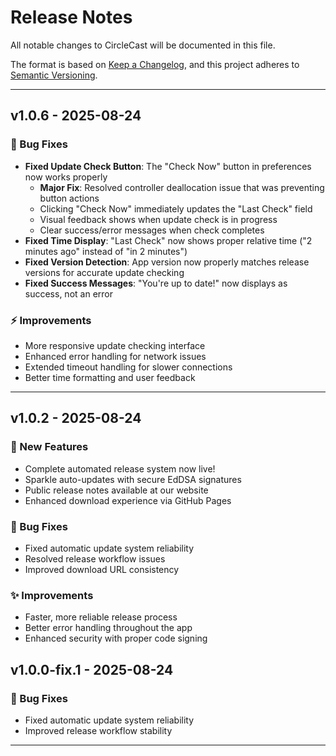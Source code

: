 # Release Notes

All notable changes to CircleCast will be documented in this file.

The format is based on [Keep a Changelog](https://keepachangelog.com/en/1.0.0/),
and this project adheres to [Semantic Versioning](https://semver.org/spec/v2.0.0.html).

---

## v1.0.6 - 2025-08-24

### 🐛 Bug Fixes
- **Fixed Update Check Button**: The "Check Now" button in preferences now works properly
  - **Major Fix**: Resolved controller deallocation issue that was preventing button actions
  - Clicking "Check Now" immediately updates the "Last Check" field  
  - Visual feedback shows when update check is in progress
  - Clear success/error messages when check completes
- **Fixed Time Display**: "Last Check" now shows proper relative time ("2 minutes ago" instead of "in 2 minutes")
- **Fixed Version Detection**: App version now properly matches release versions for accurate update checking
- **Fixed Success Messages**: "You're up to date!" now displays as success, not an error

### ⚡ Improvements
- More responsive update checking interface
- Enhanced error handling for network issues
- Extended timeout handling for slower connections
- Better time formatting and user feedback

---

## v1.0.2 - 2025-08-24

### 🚀 New Features
- Complete automated release system now live!
- Sparkle auto-updates with secure EdDSA signatures  
- Public release notes available at our website
- Enhanced download experience via GitHub Pages

### 🐛 Bug Fixes  
- Fixed automatic update system reliability
- Resolved release workflow issues
- Improved download URL consistency

### ✨ Improvements
- Faster, more reliable release process
- Better error handling throughout the app
- Enhanced security with proper code signing

## v1.0.0-fix.1 - 2025-08-24

### 🐛 Bug Fixes
- Fixed automatic update system reliability
- Improved release workflow stability

---

